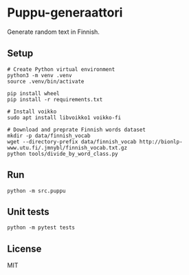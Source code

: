 # Puppu-generaattori

Generate random text in Finnish.

## Setup

```
# Create Python virtual environment
python3 -m venv .venv
source .venv/bin/activate

pip install wheel
pip install -r requirements.txt

# Install voikko
sudo apt install libvoikko1 voikko-fi

# Download and preprate Finnish words dataset
mkdir -p data/finnish_vocab
wget --directory-prefix data/finnish_vocab http://bionlp-www.utu.fi/.jmnybl/finnish_vocab.txt.gz
python tools/divide_by_word_class.py
```

## Run

```
python -m src.puppu
```

## Unit tests

```
python -m pytest tests
```

## License

MIT
